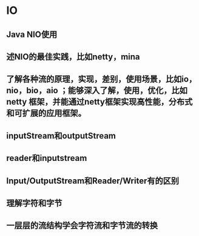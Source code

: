 # IO

## Java NIO使用
## 述NIO的最佳实践，比如netty，mina
## 了解各种流的原理，实现，差别，使用场景，比如io，nio，bio，aio ；能够深入了解，使用，优化，比如netty 框架，并能通过netty框架实现高性能，分布式和可扩展的应用框架。
## inputStream和outputStream
## reader和inputstream
## Input/OutputStream和Reader/Writer有的区别
## 理解字符和字节
## 一层层的流结构学会字符流和字节流的转换